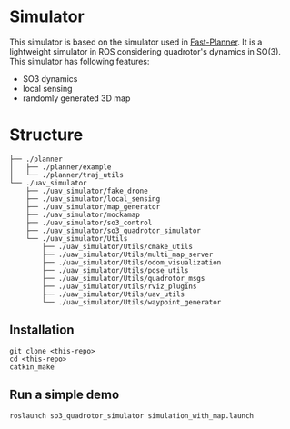# Simulator

This simulator is based on the simulator used in [Fast-Planner](https://github.com/HKUST-Aerial-Robotics/Fast-Planner). It is a lightweight simulator in ROS considering quadrotor's dynamics in SO(3). This simulator has following features:
- SO3 dynamics
- local sensing
- randomly generated 3D map

# Structure
```
├── ./planner
│   ├── ./planner/example
│   └── ./planner/traj_utils
└── ./uav_simulator
    ├── ./uav_simulator/fake_drone
    ├── ./uav_simulator/local_sensing
    ├── ./uav_simulator/map_generator
    ├── ./uav_simulator/mockamap
    ├── ./uav_simulator/so3_control
    ├── ./uav_simulator/so3_quadrotor_simulator
    └── ./uav_simulator/Utils
        ├── ./uav_simulator/Utils/cmake_utils
        ├── ./uav_simulator/Utils/multi_map_server
        ├── ./uav_simulator/Utils/odom_visualization
        ├── ./uav_simulator/Utils/pose_utils
        ├── ./uav_simulator/Utils/quadrotor_msgs
        ├── ./uav_simulator/Utils/rviz_plugins
        ├── ./uav_simulator/Utils/uav_utils
        └── ./uav_simulator/Utils/waypoint_generator
```


## Installation

```
git clone <this-repo>
cd <this-repo>
catkin_make
```


## Run a simple demo

```
roslaunch so3_quadrotor_simulator simulation_with_map.launch
```

